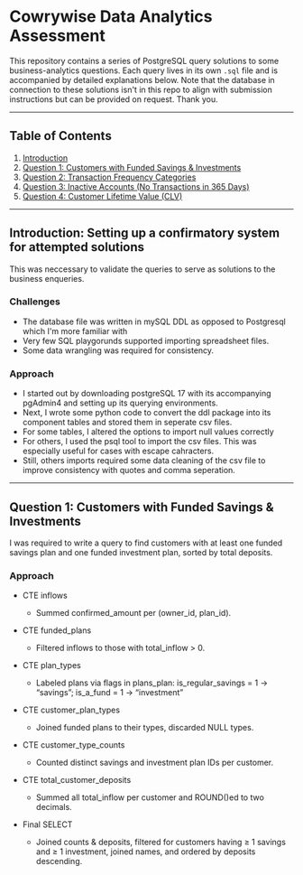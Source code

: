 # Cowrywise Data Analytics Assessment

This repository contains a series of PostgreSQL query solutions to some business-analytics questions. Each query lives in its own `.sql` file and is accompanied by detailed explanations below. Note that the database in connection to these solutions isn't in this repo to align with submission instructions but can be provided on request. Thank you.

---

## Table of Contents

1. [Introduction](#intro)
2. [Question 1: Customers with Funded Savings & Investments](#q1) 
3. [Question 2: Transaction Frequency Categories](#q2)  
4. [Question 3: Inactive Accounts (No Transactions in 365 Days)](#q3)  
5. [Question 4: Customer Lifetime Value (CLV)](#q4)  

---

<a name="intro"></a>
## Introduction: Setting up a confirmatory system for attempted solutions

This was neccessary to validate the queries to serve as solutions to the business enqueries.

### Challenges
* The database file was written in mySQL DDL as opposed to Postgresql which I'm more familiar with
* Very few SQL playgorunds supported importing spreadsheet files.
* Some data wrangling was required for consistency.

### Approach
* I started out by downloading postgreSQL 17 with its accompanying pgAdmin4 and setting up its querying environments.
* Next, I wrote some python code to convert the ddl package into its component tables and stored them in seperate csv files.
* For some tables, I altered the options to import null values correctly
* For others, I used the psql tool to import the csv files. This was especially useful for cases with escape cahracters.
* Still, others imports required some data cleaning of the csv file to improve consistency with quotes and comma seperation.

---

<a name="q1"></a>
## Question 1: Customers with Funded Savings & Investments
I was required to write a query to find customers with at least one funded savings plan and one funded investment plan, sorted by total deposits.

### Approach
- CTE inflows

  * Summed confirmed_amount per (owner_id, plan_id).

- CTE funded_plans

  * Filtered inflows to those with total_inflow > 0.

- CTE plan_types

  * Labeled plans via flags in plans_plan: is_regular_savings = 1 → “savings”; is_a_fund = 1 → “investment”

- CTE customer_plan_types

  * Joined funded plans to their types, discarded NULL types.

- CTE customer_type_counts

  * Counted distinct savings and investment plan IDs per customer.

- CTE total_customer_deposits

  * Summed all total_inflow per customer and ROUND()ed to two decimals.

- Final SELECT

  * Joined counts & deposits, filtered for customers having ≥ 1 savings and ≥ 1 investment, joined names, and ordered by deposits descending.
